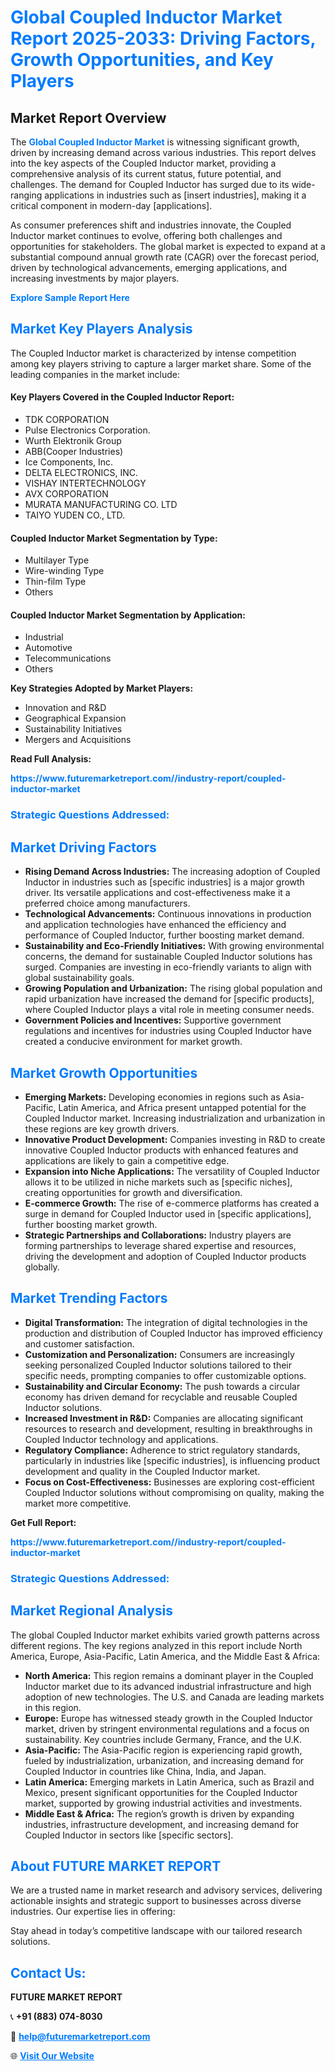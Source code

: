<h1 style="color: #007BFF;">Global Coupled Inductor Market Report 2025-2033: Driving Factors, Growth Opportunities, and Key Players</h1>

<section id="overview">
<h2>Market Report Overview</h2>
<p>The <a href="https://www.futuremarketreport.com//industry-report/coupled-inductor-market" style="color: #007BFF; text-decoration: none;"><strong>Global Coupled Inductor Market</strong></a> is witnessing significant growth, driven by increasing demand across various industries. This report delves into the key aspects of the Coupled Inductor market, providing a comprehensive analysis of its current status, future potential, and challenges. The demand for Coupled Inductor has surged due to its wide-ranging applications in industries such as [insert industries], making it a critical component in modern-day [applications].</p>
<p>As consumer preferences shift and industries innovate, the Coupled Inductor market continues to evolve, offering both challenges and opportunities for stakeholders. The global market is expected to expand at a substantial compound annual growth rate (CAGR) over the forecast period, driven by technological advancements, emerging applications, and increasing investments by major players.</p>
</section>

<section id="overview">
<p><a href="https://www.futuremarketreport.com//request-sample/reportId=76887" style="color: #007BFF; text-decoration: none;"><strong>Explore Sample Report Here</strong></a></p>
</section>

<section id="key-players">
<h2 style="color: #007BFF;">Market Key Players Analysis</h2>
<p>The Coupled Inductor market is characterized by intense competition among key players striving to capture a larger market share. Some of the leading companies in the market include:</p>
<h4>Key Players Covered in the Coupled Inductor Report:</h4>
<ul><li>TDK CORPORATION</li><li>Pulse Electronics Corporation.</li><li>Wurth Elektronik Group</li><li>ABB(Cooper Industries)</li><li>Ice Components, Inc.</li><li>DELTA ELECTRONICS, INC.</li><li>VISHAY INTERTECHNOLOGY</li><li>AVX CORPORATION</li><li>MURATA MANUFACTURING CO. LTD</li><li>TAIYO YUDEN CO., LTD.</li></ul>
<h4>Coupled Inductor Market Segmentation by Type:</h4>
<ul><li>Multilayer Type</li><li>Wire-winding Type</li><li>Thin-film Type</li><li>Others</li></ul>

<h4>Coupled Inductor Market Segmentation by Application:</h4>
<ul><li>Industrial</li><li>Automotive</li><li>Telecommunications</li><li>Others</li></ul>
<p><strong>Key Strategies Adopted by Market Players:</strong></p>
<ul>
<li>Innovation and R&D</li>
<li>Geographical Expansion</li>
<li>Sustainability Initiatives</li>
<li>Mergers and Acquisitions</li>
</ul>
</section>

<section>
<p><strong>Read Full Analysis: </strong></p><a href="https://www.futuremarketreport.com//industry-report/coupled-inductor-market" style="color: #007BFF; text-decoration: none;"><strong>https://www.futuremarketreport.com//industry-report/coupled-inductor-market</strong></a>
<h3 style="color: #007BFF;">Strategic Questions Addressed:</h3>
</section>

<section id="driving-factors">
<h2 style="color: #007BFF;">Market Driving Factors</h2>
<ul>
<li><strong>Rising Demand Across Industries:</strong> The increasing adoption of Coupled Inductor in industries such as [specific industries] is a major growth driver. Its versatile applications and cost-effectiveness make it a preferred choice among manufacturers.</li>
<li><strong>Technological Advancements:</strong> Continuous innovations in production and application technologies have enhanced the efficiency and performance of Coupled Inductor, further boosting market demand.</li>
<li><strong>Sustainability and Eco-Friendly Initiatives:</strong> With growing environmental concerns, the demand for sustainable Coupled Inductor solutions has surged. Companies are investing in eco-friendly variants to align with global sustainability goals.</li>
<li><strong>Growing Population and Urbanization:</strong> The rising global population and rapid urbanization have increased the demand for [specific products], where Coupled Inductor plays a vital role in meeting consumer needs.</li>
<li><strong>Government Policies and Incentives:</strong> Supportive government regulations and incentives for industries using Coupled Inductor have created a conducive environment for market growth.</li>
</ul>
</section>

<section id="growth-opportunities">
<h2 style="color: #007BFF;">Market Growth Opportunities</h2>
<ul>
<li><strong>Emerging Markets:</strong> Developing economies in regions such as Asia-Pacific, Latin America, and Africa present untapped potential for the Coupled Inductor market. Increasing industrialization and urbanization in these regions are key growth drivers.</li>
<li><strong>Innovative Product Development:</strong> Companies investing in R&D to create innovative Coupled Inductor products with enhanced features and applications are likely to gain a competitive edge.</li>
<li><strong>Expansion into Niche Applications:</strong> The versatility of Coupled Inductor allows it to be utilized in niche markets such as [specific niches], creating opportunities for growth and diversification.</li>
<li><strong>E-commerce Growth:</strong> The rise of e-commerce platforms has created a surge in demand for Coupled Inductor used in [specific applications], further boosting market growth.</li>
<li><strong>Strategic Partnerships and Collaborations:</strong> Industry players are forming partnerships to leverage shared expertise and resources, driving the development and adoption of Coupled Inductor products globally.</li>
</ul>
</section>

<section id="trending-factors">
<h2 style="color: #007BFF;">Market Trending Factors</h2>
<ul>
<li><strong>Digital Transformation:</strong> The integration of digital technologies in the production and distribution of Coupled Inductor has improved efficiency and customer satisfaction.</li>
<li><strong>Customization and Personalization:</strong> Consumers are increasingly seeking personalized Coupled Inductor solutions tailored to their specific needs, prompting companies to offer customizable options.</li>
<li><strong>Sustainability and Circular Economy:</strong> The push towards a circular economy has driven demand for recyclable and reusable Coupled Inductor solutions.</li>
<li><strong>Increased Investment in R&D:</strong> Companies are allocating significant resources to research and development, resulting in breakthroughs in Coupled Inductor technology and applications.</li>
<li><strong>Regulatory Compliance:</strong> Adherence to strict regulatory standards, particularly in industries like [specific industries], is influencing product development and quality in the Coupled Inductor market.</li>
<li><strong>Focus on Cost-Effectiveness:</strong> Businesses are exploring cost-efficient Coupled Inductor solutions without compromising on quality, making the market more competitive.</li>
</ul>
</section>

<section>
<p><strong>Get Full Report: </strong></p><a href="https://www.futuremarketreport.com//industry-report/coupled-inductor-market" style="color: #007BFF; text-decoration: none;"><strong>https://www.futuremarketreport.com//industry-report/coupled-inductor-market</strong></a>
<h3 style="color: #007BFF;">Strategic Questions Addressed:</h3>
</section>


<section id="regional-analysis">
<h2 style="color: #007BFF;">Market Regional Analysis</h2>
<p>The global Coupled Inductor market exhibits varied growth patterns across different regions. The key regions analyzed in this report include North America, Europe, Asia-Pacific, Latin America, and the Middle East & Africa:</p>
<ul>
<li><strong>North America:</strong> This region remains a dominant player in the Coupled Inductor market due to its advanced industrial infrastructure and high adoption of new technologies. The U.S. and Canada are leading markets in this region.</li>
<li><strong>Europe:</strong> Europe has witnessed steady growth in the Coupled Inductor market, driven by stringent environmental regulations and a focus on sustainability. Key countries include Germany, France, and the U.K.</li>
<li><strong>Asia-Pacific:</strong> The Asia-Pacific region is experiencing rapid growth, fueled by industrialization, urbanization, and increasing demand for Coupled Inductor in countries like China, India, and Japan.</li>
<li><strong>Latin America:</strong> Emerging markets in Latin America, such as Brazil and Mexico, present significant opportunities for the Coupled Inductor market, supported by growing industrial activities and investments.</li>
<li><strong>Middle East & Africa:</strong> The region’s growth is driven by expanding industries, infrastructure development, and increasing demand for Coupled Inductor in sectors like [specific sectors].</li>
</ul>
</section>

<footer>
<h2 style="color: #007BFF;">About FUTURE MARKET REPORT</h2>
<p>We are a trusted name in market research and advisory services, delivering actionable insights and strategic support to businesses across diverse industries. Our expertise lies in offering:</p>

<p>Stay ahead in today’s competitive landscape with our tailored research solutions.</p>

<h2 style="color: #007BFF;">Contact Us:</h2>
<p><strong>FUTURE MARKET REPORT</strong></p>
<p>📞 <strong>+91 (883) 074-8030</strong></p>
<p>📧 <strong><a href="mailto:help@futuremarketreport.com" style="color: #007BFF;">help@futuremarketreport.com</a></strong></p>
<p>🌐 <strong><a href="https://www.futuremarketreport.com/" style="color: #007BFF;">Visit Our Website</a></strong></p>
</footer>